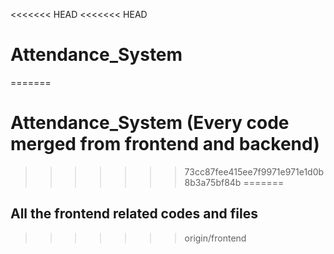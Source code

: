 <<<<<<< HEAD
<<<<<<< HEAD
# Attendance_System
=======
# Attendance_System (Every code merged from frontend and backend)
>>>>>>> 73cc87fee415ee7f9971e971e1d0b8b3a75bf84b
=======
## All the frontend related codes and files
>>>>>>> origin/frontend
